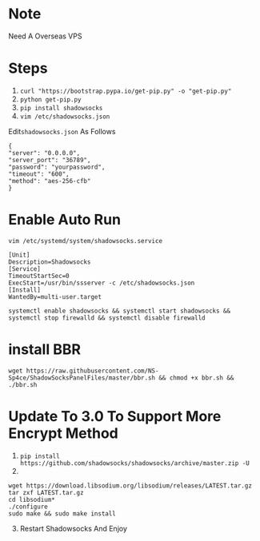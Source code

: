 # Note
Need A Overseas VPS 
# Steps
1. `curl "https://bootstrap.pypa.io/get-pip.py" -o "get-pip.py"`
2. `python get-pip.py`
3. `pip install shadowsocks`
4. `vim /etc/shadowsocks.json`

Edit`shadowsocks.json` As Follows
```
{
"server": "0.0.0.0",
"server_port": "36789",
"password": "yourpassword",
"timeout": "600",
"method": "aes-256-cfb"
}
```
# Enable Auto Run
`vim /etc/systemd/system/shadowsocks.service`

```
[Unit]
Description=Shadowsocks
[Service]
TimeoutStartSec=0
ExecStart=/usr/bin/ssserver -c /etc/shadowsocks.json
[Install]
WantedBy=multi-user.target
```
`systemctl enable shadowsocks && systemctl start shadowsocks && systemctl stop firewalld && systemctl disable firewalld`

# install BBR
`wget https://raw.githubusercontent.com/NS-Sp4ce/ShadowSocksPanelFiles/master/bbr.sh && chmod +x bbr.sh && ./bbr.sh`

# Update To 3.0 To Support More Encrypt Method
1. `pip install https://github.com/shadowsocks/shadowsocks/archive/master.zip -U`
2. 
```
wget https://download.libsodium.org/libsodium/releases/LATEST.tar.gz
tar zxf LATEST.tar.gz
cd libsodium*
./configure
sudo make && sudo make install
```
3. Restart Shadowsocks And Enjoy
